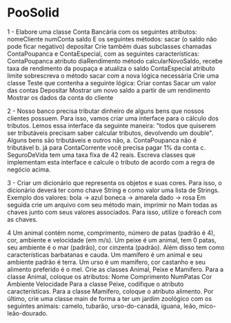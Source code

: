 # PooSolid

1 - Elabore uma classe Conta Bancária com os seguintes atributos: nomeCliente numConta saldo E os seguintes métodos: sacar (o saldo não pode ficar negativo) depositar Crie também duas subclasses chamadas ContaPoupanca e ContaEspecial, com as seguintes características: 
ContaPoupanca atributo diaRendimento método calcularNovoSaldo, recebe taxa de rendimento da poupaça e atualiza o saldo ContaEspecial atributo limite sobrescreva o método sacar com a nova lógica necessária Crie uma classe Teste que contenha a
seguinte lógica: Criar contas Sacar um valor das contas Depositar Mostrar um novo saldo a partir de um rendimento Mostrar os dados da conta do cliente 
 
2 - Nosso banco precisa tributar dinheiro de alguns bens que nossos clientes possuem. Para isso, vamos criar uma interface para o cálculo dos tributos. Lemos essa interface da seguinte maneira: "todos que quiserem ser tributáveis precisam saber calcular tributos, 
devolvendo um double". Alguns bens são tributáveis e outros não, a. ContaPoupanca não é tributável b. já para ContaCorrente você precisa pagar 1% da conta c. SeguroDeVida tem uma taxa fixa de 42 reais.
Escreva classes que implementam esta interface e calcule o tributo de acordo com a regra de negócio acima. 
 
3 - Criar um dicionário que representa os objetos e suas cores. Para isso, o dicionário deverá ter como chave String e como valor uma lista de Strings. Exemplo dos valores: bola -> azul boneca -> amarela dado -> rosa Em seguida crie um arquivo com seu método main,
imprimir no Main todas as chaves junto com seus valores associados. Para isso, utilize o foreach com as chaves. 

4 Um animal contém nome, comprimento, número de patas (padrão é 4), cor, ambiente e velocidade (em m/s). Um peixe é um animal, tem 0 patas, seu ambiente é o mar (padrão), cor cinzenta (padrão). Além disso tem como características barbatanas e cauda. 
Um mamífero é um animal e seu ambiente padrão é terra. Um urso é um mamífero, cor castanho e seu alimento preferido é o mel. Crie as classes Animal, Peixe e Mamífero. Para a classe Animal, coloque os atributos: Nome Comprimento NumPatas Cor Ambiente 
Velocidade Para a classe Peixe, codifique o atributo características. Para a classe Mamífero, coloque o atributo alimento. Por último, crie uma classe main de forma a ter um jardim zoológico com os seguintes animais: camelo, tubarão, urso-do-canadá, iguana, leão, mico-leão-dourado.

